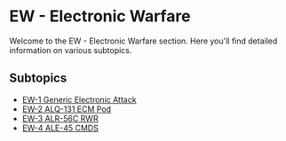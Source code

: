# EW - Electronic Warfare

Welcome to the EW - Electronic Warfare section. Here you'll find detailed information on various subtopics.

## Subtopics

- [EW-1 Generic Electronic Attack](ew-1.md)
- [EW-2 ALQ-131 ECM Pod](ew-2.md)
- [EW-3 ALR-56C RWR](ew-3.md)
- [EW-4 ALE-45 CMDS](ew-4.md)
